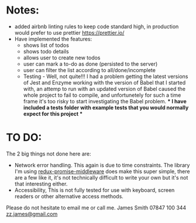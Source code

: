 # Notes:

- added airbnb linting rules to keep code standard high, in production would prefer to use prettier <https://prettier.io/>
- Have implemented the features: 
    * shows list of todos
    * shows todo details
    * allows user to create new todos
    * user can mark a to-do as done (persisted to the server)
    * user can filter the list according to all/done/incomplete
    * Testing - Well, not quite!!! I had a problem getting the latest versions of Jest and Enzyme working with the version of Babel that I started with, an attemp to run with an updated version of Babel caused the whole project to fail to compile, and unfortunetely for such a time frame it's too risky to start investigating the Babel problem. 
    __* I have included a tests folder with example tests that you would normally expect for this project *__

# TO DO:
The 2 big things not done here are:
- Network error handling. This again is due to time constraints. The library I'm using [redux-promise-middleware](https://www.npmjs.com/package/redux-promise-middleware) does make this super simple, there are a few like it, it's not technically difficult to write your own but it's not that interesting either.
- Accessibility, This is not fully tested for use with keyboard, screen readers or other alternative access methods.

Please do not hesitate to email me or call me. 
James Smith
07847 100 344
zz.james@gmail.com
